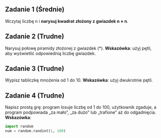 ## Zadanie 1 (Średnie)

Wczytaj liczbę n i **narysuj kwadrat złożony z gwiazdek n × n**.

## Zadanie 2 (Trudne)

Narysuj połowę piramidy złożonej z gwiazdek (\*). **Wskazówka**: użyj pętli, aby wyświetlić odpowiednią liczbę gwiazdek.

## Zadanie 3 (Trudne)

Wypisz tabliczkę mnożenia od 1 do 10. **Wskazówka**: użyj dwukrotnie pętli.

## Zadanie 4 (Trudne)

Napisz prostą grę: program losuje liczbę od 1 do 100, użytkownik zgaduje, a program podpowiada „za mało”, „za dużo” lub „trafione” aż do odgadnięcia.
**Wskazówka**:

```python
import random
num = random.randint(1, 100)
```
